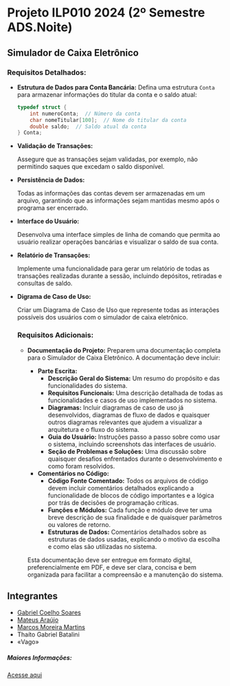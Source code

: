 # Projeto ILP010 2024 (2º Semestre ADS.Noite)

## Simulador de Caixa Eletrônico

### Requisitos Detalhados:

- **Estrutura de Dados para Conta Bancária:**
Defina uma estrutura `Conta` para armazenar informações do titular da conta e o saldo atual:
    
    ```c
    typedef struct {
        int numeroConta;  // Número da conta
        char nomeTitular[100];  // Nome do titular da conta
        double saldo;  // Saldo atual da conta
    } Conta;
    
    ```
    
- **Validação de Transações:**
    
    Assegure que as transações sejam validadas, por exemplo, não permitindo saques que excedam o saldo disponível.
    
- **Persistência de Dados:**
    
    Todas as informações das contas devem ser armazenadas em um arquivo, garantindo que as informações sejam mantidas mesmo após o programa ser encerrado.
    
- **Interface do Usuário:**
    
    Desenvolva uma interface simples de linha de comando que permita ao usuário realizar operações bancárias e visualizar o saldo de sua conta.
    
- **Relatório de Transações:**
    
    Implemente uma funcionalidade para gerar um relatório de todas as transações realizadas durante a sessão, incluindo depósitos, retiradas e consultas de saldo.
    
- **Digrama de Caso de Uso:**
    
    Criar um Diagrama de Caso de Uso que represente todas as interações possíveis dos usuários com o simulador de caixa eletrônico.
    
    ### Requisitos Adicionais:
    
    - **Documentação do Projeto:**
    Preparem uma documentação completa para o Simulador de Caixa Eletrônico. A documentação deve incluir:
        - **Parte Escrita:**
            - **Descrição Geral do Sistema:** Um resumo do propósito e das funcionalidades do sistema.
            - **Requisitos Funcionais:** Uma descrição detalhada de todas as funcionalidades e casos de uso implementados no sistema.
            - **Diagramas:** Incluir diagramas de caso de uso já desenvolvidos, diagramas de fluxo de dados e quaisquer outros diagramas relevantes que ajudem a visualizar a arquitetura e o fluxo do sistema.
            - **Guia do Usuário:** Instruções passo a passo sobre como usar o sistema, incluindo screenshots das interfaces de usuário.
            - **Seção de Problemas e Soluções:** Uma discussão sobre quaisquer desafios enfrentados durante o desenvolvimento e como foram resolvidos.
        - **Comentários no Código:**
            - **Código Fonte Comentado:** Todos os arquivos de código devem incluir comentários detalhados explicando a funcionalidade de blocos de código importantes e a lógica por trás de decisões de programação críticas.
            - **Funções e Módulos:** Cada função e módulo deve ter uma breve descrição de sua finalidade e de quaisquer parâmetros ou valores de retorno.
            - **Estruturas de Dados:** Comentários detalhados sobre as estruturas de dados usadas, explicando o motivo da escolha e como elas são utilizadas no sistema.
        
        Esta documentação deve ser entregue em formato digital, preferencialmente em PDF, e deve ser clara, concisa e bem organizada para facilitar a compreensão e a manutenção do sistema.

## Integrantes

- [Gabriel Coelho Soares](https://github.com/GabrielCoelho)
- [Mateus Araújo](https://github.com/M-Araujo26)
- [Marcos Moreira Martins](https://github.com/hmindiano)
- Thaíto Gabriel Batalini
- «Vago»

##### Maiores Informações: 
[Acesse aqui](https://maromo71.notion.site/Projetos-em-Linguagem-C-9b216f9bf2ee476abd031061966c8512)
